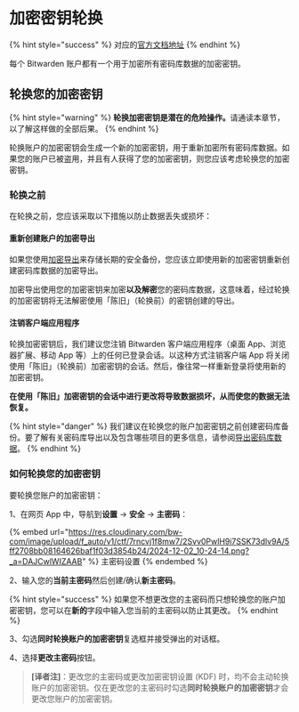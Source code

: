 # 加密密钥轮换

{% hint style="success" %}
对应的[官方文档地址](https://bitwarden.com/help/article/account-encryption-key/)
{% endhint %}

每个 Bitwarden 账户都有一个用于加密所有密码库数据的加密密钥。

## 轮换您的加密密钥 <a href="#rotate-your-encryption-key" id="rotate-your-encryption-key"></a>

{% hint style="warning" %}
**轮换加密密钥是潜在的危险操作。**&#x8BF7;通读本章节，以了解这样做的全部后果。
{% endhint %}

轮换账户的加密密钥会生成一个新的加密密钥，用于重新加密所有密码库数据。如果您的账户已被盗用，并且有人获得了您的加密密钥，则您应该考虑轮换您的加密密钥。

### 轮换之前 <a href="#before-rotating" id="before-rotating"></a>

在轮换之前，您应该采取以下措施以防止数据丢失或损坏：

#### 重新创建账户的加密导出 <a href="#re-create-any-account-backup-exports" id="re-create-any-account-backup-exports"></a>

如果您使用[加密导出](../../import-export/encrypted-exports.md)来存储长期的安全备份，您应该立即使用新的加密密钥重新创建密码库数据的加密导出。

加密导出使用您的加密密钥来加密**以及解密**您的密码库数据，这意味着，经过轮换的加密密钥将无法解密使用「陈旧」（轮换前）的密钥创建的导出。

#### 注销客户端应用程序 <a href="#log-out-of-client-applications" id="log-out-of-client-applications"></a>

轮换加密密钥后，我们建议您注销 Bitwarden 客户端应用程序（桌面 App、浏览器扩展、移动 App 等）上的任何已登录会话。以这种方式注销客户端 App 将关闭使用「陈旧」（轮换前）加密密钥的会话。然后，像往常一样重新登录将使用新的加密密钥。

**在使用「陈旧」加密密钥的会话中进行更改将导致数据损坏，从而使您的数据无法恢复。**

{% hint style="danger" %}
我们建议在轮换您的账户加密密钥之前创建密码库备份。要了解有关密码库导出以及包含哪些项目的更多信息，请参阅[导出密码库数据](../../import-export/export-vault-data.md)。
{% endhint %}

### 如何轮换您的加密密钥 <a href="#how-to-rotate-your-encryption-key" id="how-to-rotate-your-encryption-key"></a>

要轮换您账户的加密密钥：

1、在网页 App 中，导航到**设置** → **安全** → **主密码**：

{% embed url="https://res.cloudinary.com/bw-com/image/upload/f_auto/v1/ctf/7rncvj1f8mw7/2Svv0PwlH9i7SSK73dlv9A/5ff2708bb08164626baf1f03d3854b24/2024-12-02_10-24-14.png?_a=DAJCwlWIZAAB" %}
主密码设置
{% endembed %}

2、输入您的**当前主密码**然后创建/确认**新主密码**。

{% hint style="success" %}
如果您不想更改您的主密码而只想轮换您的账户加密密钥，您可以在**新的**字段中输入您当前的主密码以防止其更改。
{% endhint %}

3、勾选**同时轮换账户的加密密钥**复选框并接受弹出的对话框。

4、选择**更改主密码**按钮。

> **\[译者注]**：更改您的主密码或更改加密密钥设置 (KDF) 时，均不会主动轮换账户的加密密钥。仅在更改您的主密码时勾选**同时轮换账户的加密密钥**才会更改您账户的加密密钥。
